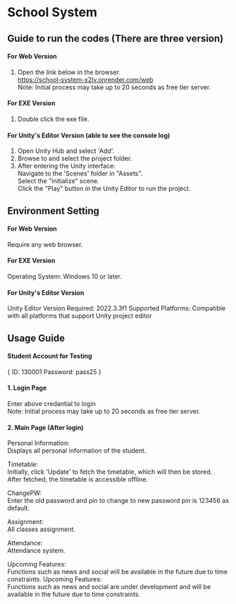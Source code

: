 # School System  
## Guide to run the codes (There are three version)
#### For Web Version  
1. Open the link below in the browser.  
   https://school-system-x2lv.onrender.com/web  
Note: Initial process may take up to 20 seconds as free tier server.

#### For EXE Version  
1. Double click the exe file.
   
#### For Unity's Editor Version (able to see the console log)
1. Open Unity Hub and select 'Add'.
2. Browse to and select the project folder.
3. After entering the Unity interface:  
Navigate to the 'Scenes' folder in "Assets".  
Select the "initialize" scene.  
Click the "Play" button in the Unity Editor to run the project.

## Environment Setting  
#### For Web Version  
Require any web browser.

#### For EXE Version  
Operating System: Windows 10 or later.

#### For Unity's Editor Version  
Unity Editor Version Required: 2022.3.3f1
Supported Platforms: Compatible with all platforms that support Unity project editor  

## Usage Guide  
#### Student Account for Testing  
{
ID: 130001
Password: pass25
}

#### 1. Login Page  
Enter above credantial to login  
Note: Initial process may take up to 20 seconds as free tier server.

#### 2. Main Page (After login)  
   Personal Information:  
   Displays all personal information of the student.

   Timetable:  
   Initially, click 'Update' to fetch the timetable, which will then be stored.  
   After fetched, the timetable is accessible offline.

   ChangePW:  
   Enter the old password and pin to change to new password
   pin is 123456 as default.

   Assignment:  
   All classes assignment.
   
   Attendance:  
   Attendance system.

Upcoming Features:  
Functions such as news and social will be available in the future due to time constraints.
   Upcoming Features:  
   Functions such as news and social are under development and will be available in the future due to time constraints.
